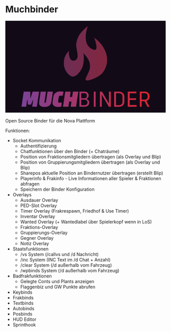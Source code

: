 # Muchbinder

![Muchbinder](banner.gif)
 
 Open Source Binder für die Nova Plattform
 
 Funktionen:
 - Socket Kommunikation
	 - Authentifizierung
	 - Chatfunktionen über den Binder (+ Chaträume)
	 - Position von Fraktionsmitgliedern übertragen (als Overlay und Blip)
	 - Position von Gruppierungsmitgliedern übertragen (als Overlay und Blip)
	 - Sharepos aktuelle Position an Bindernutzer übertragen (erstellt Blip)
	 - Playerinfo & Frakinfo - Live Informationen aller Spieler & Fraktionen abfragen
	 - Speichern der Binder Konfiguration
- Overlays
	- Ausdauer Overlay
	- PED-Slot Overlay
	- Timer Overlay (Frakrespawn, Friedhof & Use Timer)
	- Inventar Overlay
	- Wanted Overlay (+ Wantedlabel über Spielerkopf wenn in LoS)
	- Fraktions-Overlay
	- Gruppierungs-Overlay
	- Gegner Overlay
	- Notiz Overlay
- Staatsfunktionen
	- /vs System (/callvs und /d Nachricht)
	- /inc System (INC Text im /d Chat + Anzahl)
	- /clear System (/d außerhalb vom Fahrzeug)
	- /wpbinds System (/d außerhalb vom Fahrzeug)
- Badfrakfunktionen
	- Gelegte Conts und Plants anzeigen
	- Flaggenbiz und GW Punkte abrufen
- Keybinds
- Frakbinds
- Textbinds
- Autobinds
- Posbinds
- HUD Editor
- Sprinthook

